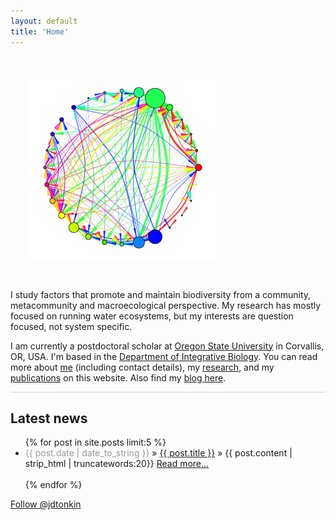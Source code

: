 ```yaml
---
layout: default
title: 'Home'
---
```


<style>
    .l-box {
        padding: 2em;
        }
</style>

<div class="pure-g">
<div class="pure-u-1-2" >

<div class="vh">
<div class="l-box">
<!-- pure-img makes image scalable-->
<img class="pure-img" src="website_nw.png" size="300px">
</div>
</div>

</div>

<div class="pure-u-1-2" >

<div class="vh">

<p>I study factors that promote and maintain biodiversity from a community, metacommunity and macroecological perspective. My research has mostly focused on running water ecosystems, but my interests are question focused, not system specific.

I am currently a postdoctoral scholar at <a href="http://oregonstate.edu/">Oregon State University</a> in Corvallis, OR, USA. I'm based in the <a href="http://ib.oregonstate.edu/">Department of Integrative Biology</a>. You can read more about <a href="/about">me</a> (including contact details), my <a href="/research">research</a>, and my <a href="/publications">publications</a> on this website. Also find my <a href="https://medium.com/@jdtonkin">blog here</a>. </p>


</div>
</div>
</div>

<hr style="height: 1px; color:#d5d5d5; border:none; background-color:#d5d5d5;" />

## Latest news

<ul class="posts">
<!-- the below show's the latest 5 posts and adds a bit of text (first 20 words) from post as well as the title-->
	  {% for post in site.posts limit:5 %}
	    <li><span style="color: #999;" >{{ post.date | date_to_string }}</span> » <a href="{{ post.url }}" title="{{ post.title }}">{{ post.title }}</a> »
	    {{ post.content | strip_html | truncatewords:20}}
	    <a href="{{ post.url }}">Read more...</a></li>
	    <br>
	  {% endfor %}
	</ul>



<!--
<i class="fa fa-fw fa-envelope"></i><span style="color:#999"> jdtonkin [at] gmail.com</span>   
<i class="fa fa-fw fa-envelope-o"></i><span style="color:#999"> jonathan.tonkin [at] senckenberg.de</span>   
<i class="fa fa-fw fa-twitter"></i><span style="color:#999"> @jdtonkin</span>   
-->
<a href="https://twitter.com/jdtonkin" class="twitter-follow-button" data-show-count="false">Follow @jdtonkin</a>
<script>!function(d,s,id){var js,fjs=d.getElementsByTagName(s)[0],p=/^http:/.test(d.location)?'http':'https';if(!d.getElementById(id)){js=d.createElement(s);js.id=id;js.src=p+'://platform.twitter.com/widgets.js';fjs.parentNode.insertBefore(js,fjs);}}(document, 'script', 'twitter-wjs');</script>
